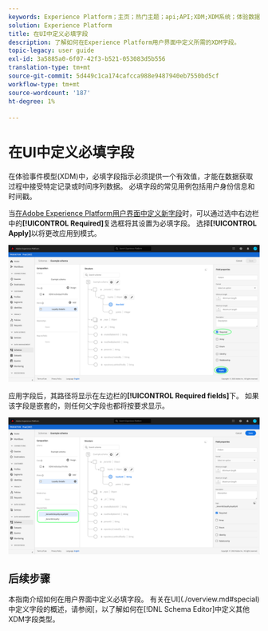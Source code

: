 ```yaml
---
keywords: Experience Platform；主页；热门主题；api;API;XDM;XDM系统；体验数据模型；数据模型；ui；工作区；必填；字段；
solution: Experience Platform
title: 在UI中定义必填字段
description: 了解如何在Experience Platform用户界面中定义所需的XDM字段。
topic-legacy: user guide
exl-id: 3a5885a0-6f07-42f3-b521-053083d5b556
translation-type: tm+mt
source-git-commit: 5d449c1ca174cafcca988e9487940eb7550bd5cf
workflow-type: tm+mt
source-wordcount: '187'
ht-degree: 1%

---
```


# 在UI中定义必填字段

在体验事件模型(XDM)中，必填字段指示必须提供一个有效值，才能在数据获取过程中接受特定记录或时间序列数据。 必填字段的常见用例包括用户身份信息和时间戳。

当[在Adobe Experience Platform用户界面中定义新字段](./overview.md#define)时，可以通过选中右边栏中的&#x200B;**[!UICONTROL Required]**&#x200B;复选框将其设置为必填字段。 选择&#x200B;**[!UICONTROL Apply]**&#x200B;以将更改应用到模式。

![](../../images/ui/fields/special/required.png)

应用字段后，其路径将显示在左边栏的&#x200B;**[!UICONTROL Required fields]**&#x200B;下。 如果该字段是嵌套的，则任何父字段也都将按要求显示。

![](../../images/ui/fields/special/required-applied.png)

## 后续步骤

本指南介绍如何在用户界面中定义必填字段。 有关在UI](./overview.md#special)中定义字段的概述，请参阅[，以了解如何在[!DNL Schema Editor]中定义其他XDM字段类型。
